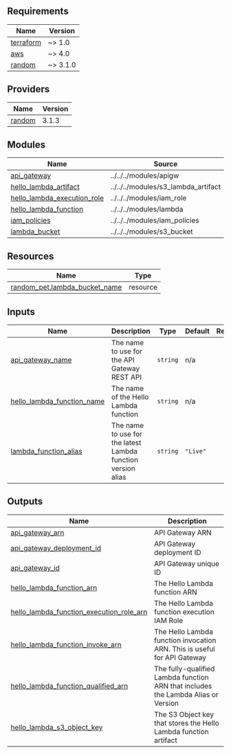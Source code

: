 <!-- BEGIN_TF_DOCS -->
## Requirements

| Name | Version |
|------|---------|
| <a name="requirement_terraform"></a> [terraform](#requirement\_terraform) | ~> 1.0 |
| <a name="requirement_aws"></a> [aws](#requirement\_aws) | ~> 4.0 |
| <a name="requirement_random"></a> [random](#requirement\_random) | ~> 3.1.0 |

## Providers

| Name | Version |
|------|---------|
| <a name="provider_random"></a> [random](#provider\_random) | 3.1.3 |

## Modules

| Name | Source | Version |
|------|--------|---------|
| <a name="module_api_gateway"></a> [api\_gateway](#module\_api\_gateway) | ../../../modules/apigw | n/a |
| <a name="module_hello_lambda_artifact"></a> [hello\_lambda\_artifact](#module\_hello\_lambda\_artifact) | ../../../modules/s3_lambda_artifact | n/a |
| <a name="module_hello_lambda_execution_role"></a> [hello\_lambda\_execution\_role](#module\_hello\_lambda\_execution\_role) | ../../../modules/iam_role | n/a |
| <a name="module_hello_lambda_function"></a> [hello\_lambda\_function](#module\_hello\_lambda\_function) | ../../../modules/lambda | n/a |
| <a name="module_iam_policies"></a> [iam\_policies](#module\_iam\_policies) | ../../../modules/iam_policies | n/a |
| <a name="module_lambda_bucket"></a> [lambda\_bucket](#module\_lambda\_bucket) | ../../../modules/s3_bucket | n/a |

## Resources

| Name | Type |
|------|------|
| [random_pet.lambda_bucket_name](https://registry.terraform.io/providers/hashicorp/random/latest/docs/resources/pet) | resource |

## Inputs

| Name | Description | Type | Default | Required |
|------|-------------|------|---------|:--------:|
| <a name="input_api_gateway_name"></a> [api\_gateway\_name](#input\_api\_gateway\_name) | The name to use for the API Gateway REST API | `string` | n/a | yes |
| <a name="input_hello_lambda_function_name"></a> [hello\_lambda\_function\_name](#input\_hello\_lambda\_function\_name) | The name of the Hello Lambda function | `string` | n/a | yes |
| <a name="input_lambda_function_alias"></a> [lambda\_function\_alias](#input\_lambda\_function\_alias) | The name to use for the latest Lambda function version alias | `string` | `"Live"` | no |

## Outputs

| Name | Description |
|------|-------------|
| <a name="output_api_gateway_arn"></a> [api\_gateway\_arn](#output\_api\_gateway\_arn) | API Gateway ARN |
| <a name="output_api_gateway_deployment_id"></a> [api\_gateway\_deployment\_id](#output\_api\_gateway\_deployment\_id) | API Gateway deployment ID |
| <a name="output_api_gateway_id"></a> [api\_gateway\_id](#output\_api\_gateway\_id) | API Gateway unique ID |
| <a name="output_hello_lambda_function_arn"></a> [hello\_lambda\_function\_arn](#output\_hello\_lambda\_function\_arn) | The Hello Lambda function ARN |
| <a name="output_hello_lambda_function_execution_role_arn"></a> [hello\_lambda\_function\_execution\_role\_arn](#output\_hello\_lambda\_function\_execution\_role\_arn) | The Hello Lambda function execution IAM Role |
| <a name="output_hello_lambda_function_invoke_arn"></a> [hello\_lambda\_function\_invoke\_arn](#output\_hello\_lambda\_function\_invoke\_arn) | The Hello Lambda function invocation ARN.  This is useful for API Gateway |
| <a name="output_hello_lambda_function_qualified_arn"></a> [hello\_lambda\_function\_qualified\_arn](#output\_hello\_lambda\_function\_qualified\_arn) | The fully-qualified Lambda function ARN that includes the Lambda Alias or Version |
| <a name="output_hello_lambda_s3_object_key"></a> [hello\_lambda\_s3\_object\_key](#output\_hello\_lambda\_s3\_object\_key) | The S3 Object key that stores the Hello Lambda function artifact |
<!-- END_TF_DOCS -->